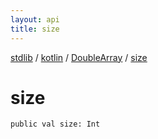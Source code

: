 ```yaml
---
layout: api
title: size
---
```

[stdlib](../../index.html) / [kotlin](../index.html) / [DoubleArray](index.html) / [size](size.html)

# size

```
public val size: Int
```

